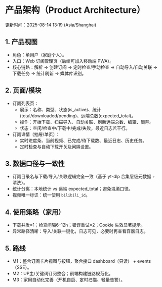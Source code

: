 # 产品架构（Product Architecture）

更新时间：2025-08-14 13:19 (Asia/Shanghai)

## 1. 产品视图
- 角色：单用户（家庭个人）。
- 入口：Web 订阅管理页（后续可加入移动端 PWA）。
- 核心链路：解析 → 创建订阅 → 定时检查/手动检查 → 自动导入/自动关联 → 下载任务 → 统计刷新 → 媒体库识别。

## 2. 页面/模块
- 订阅列表页：
  - 展示：名称、类型、状态(is_active)、统计(total/downloaded/pending)、远端总数(expected_total)。
  - 操作：开始下载、扫描导入、自动关联、刷新远端总数、编辑、删除。
  - 状态：空闲/检查中/下载中/完成/失败，最近日志若干行。
- 订阅详情（抽屉/单页）：
  - 实时进度条、当前视频、已完成/待下载数、最近日志、历史任务。
  - 定时检查与自动下载开关及间隔设置。

## 3. 数据口径与一致性
- 订阅目录名与下载/导入/关联逻辑完全一致（基于 yt-dlp 合集层级元数据 + 清洗）。
- 统计分离：本地统计 vs 远端 expected_total；避免混淆口径。
- 视频唯一标识：统一使用 `bilibili_id`。

## 4. 使用策略（家用）
- 下载并发=1；检查间隔6–12h；错误重试=2；Cookie 失效显著提示。
- 异常路径清晰：导入/关联一键化，日志可见，必要时再查看容器日志。

## 5. 路线
- M1：整合订阅卡片视图与按钮，聚合接口 dashboard（只读） + events（SSE）。
- M2：UP主/关键词订阅整合；前端构建链路规范化。
- M3：家用自动化完善（开机自启、定时扫描、轻量告警）。
